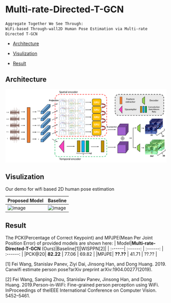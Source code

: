 # Multi-rate-Directed-T-GCN
    Aggregate Together We See Through: 
    WiFi-based Through-wall2D Human Pose Estimation via Multi-rate Directed T-GCN


* [Architecture](#architecture)

* [Visulization](#visulization)

* [Result](#result)

## Architecture
![image](https://github.com/fingerk28/Multi-rate-Directed-T-GCN/blob/master/image/Architecture.png)

## Visulization
Our demo for wifi based 2D human pose estimation

Proposed Model | Baseline
---|---
![image](https://github.com/fingerk28/Multi-rate-Directed-T-GCN/blob/master/image/proposed_model.gif)|![image](https://github.com/fingerk28/Multi-rate-Directed-T-GCN/blob/master/image/baseline.gif)


## Result
The PCK(Percentage of Correct Keypoint) and MPJPE(Mean Per Joint Position Error) of provided models are shown here:
| Model|**Multi-rate-Directed-T-GCN** (Ours)|Baseline[1]|WISPPN[2]|
| :------| :------: | :------: | :------: |
|PCK@20|  **82.22**    | 77.06   |  69.82   |
|MPJPE|  **??.??**    | 41.71   |  ??.??   |

[1] Fei Wang, Stanislav Panev, Ziyi Dai, Jinsong Han, and Dong Huang. 2019. Canwifi estimate person pose?arXiv preprint arXiv:1904.00277(2019).

[2] Fei Wang, Sanping Zhou, Stanislav Panev, Jinsong Han, and Dong Huang. 2019.Person-in-WiFi: Fine-grained person perception using WiFi. InProceedings of theIEEE International Conference on Computer Vision. 5452–5461.
